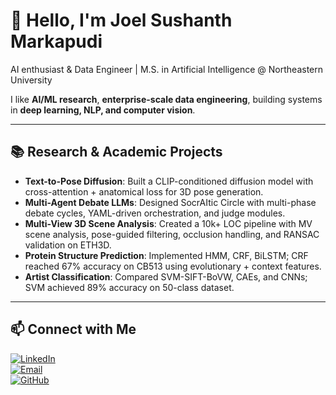 # 👋 Hello, I'm Joel Sushanth Markapudi  

AI enthusiast & Data Engineer | M.S. in Artificial Intelligence @ Northeastern University  

I like **AI/ML research**, **enterprise-scale data engineering**, building systems in **deep learning, NLP, and computer vision**.  

---

## 📚 Research & Academic Projects

- **Text-to-Pose Diffusion**: Built a CLIP-conditioned diffusion model with cross-attention + anatomical loss for 3D pose generation.  
- **Multi-Agent Debate LLMs**: Designed SocrAItic Circle with multi-phase debate cycles, YAML-driven orchestration, and judge modules.  
- **Multi-View 3D Scene Analysis**: Created a 10k+ LOC pipeline with MV scene analysis, pose-guided filtering, occlusion handling, and RANSAC validation on ETH3D.  
- **Protein Structure Prediction**: Implemented HMM, CRF, BiLSTM; CRF reached 67% accuracy on CB513 using evolutionary + context features.  
- **Artist Classification**: Compared SVM-SIFT-BoVW, CAEs, and CNNs; SVM achieved 89% accuracy on 50-class dataset.
  
---

## 📫 Connect with Me  
[![LinkedIn](https://img.shields.io/badge/-LinkedIn-0077B5?style=flat-square&logo=linkedin&logoColor=white)](https://linkedin.com/in/joemjs/)  
[![Email](https://img.shields.io/badge/-Email-D14836?style=flat-square&logo=gmail&logoColor=white)](mailto:markapudi.j@northeastern.edu)  
[![GitHub](https://img.shields.io/badge/-GitHub-181717?style=flat-square&logo=github&logoColor=white)](https://github.com/mjsushanth)  
